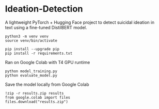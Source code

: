 # Ideation-Detection

A lightweight PyTorch + Hugging Face project to detect suicidal ideation in text using a fine-tuned DistilBERT model.

```
python3 -m venv venv
source venv/bin/activate
```

```
pip install --upgrade pip
pip install -r requirements.txt
```

Ran on Google Colab with T4 GPU runtime
```
python model_training.py
python evaluate_model.py
```

Save the model locally from Google Colab
```
!zip -r results.zip results
from google.colab import files
files.download("results.zip")
```
